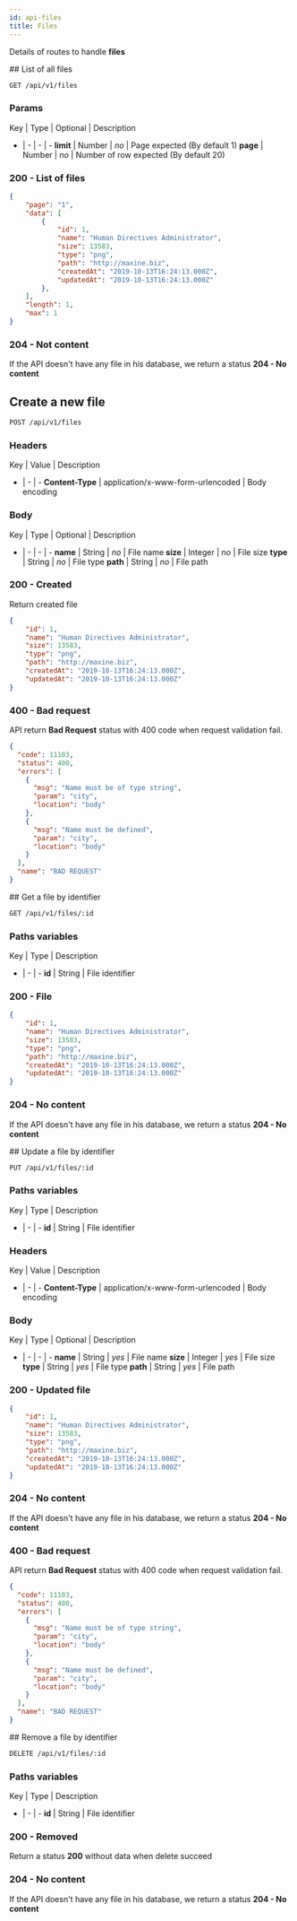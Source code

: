 ```yaml
---
id: api-files
title: Files
---
```


Details of routes to handle **files**

## List of all files

``` sh
GET /api/v1/files
```

### Params

Key | Type | Optional | Description
- | - | - | -
**limit** | Number | *no* | Page expected (By default 1)
**page** | Number | *no* | Number of row expected (By default 20)

### 200 - List of files

``` json
{
    "page": "1",
    "data": [
        {
            "id": 1,
            "name": "Human Directives Administrator",
            "size": 13583,
            "type": "png",
            "path": "http://maxine.biz",
            "createdAt": "2019-10-13T16:24:13.000Z",
            "updatedAt": "2019-10-13T16:24:13.000Z"
        },
    ],
    "length": 1,
    "max": 1
}
```

### 204 - Not content

If the API doesn't have any file in his database, we return a status **204 - No content**

## Create a new file

``` sh
POST /api/v1/files
```

### Headers

Key | Value | Description
- | - | -
**Content-Type** | application/x-www-form-urlencoded | Body encoding

### Body

Key | Type | Optional | Description
- | - | - | -
**name** | String | *no* | File name
**size** | Integer | *no* | File size
**type** | String | *no* | File type
**path** | String | *no* | File path

### 200 - Created

Return created file

``` json
{
    "id": 1,
    "name": "Human Directives Administrator",
    "size": 13583,
    "type": "png",
    "path": "http://maxine.biz",
    "createdAt": "2019-10-13T16:24:13.000Z",
    "updatedAt": "2019-10-13T16:24:13.000Z"
}
```

### 400 - Bad request

API return **Bad Request** status with 400 code when request validation fail.

``` json
{
  "code": 11103,
  "status": 400,
  "errors": [
    {
      "msg": "Name must be of type string",
      "param": "city",
      "location": "body"
    },
    {
      "msg": "Name must be defined",
      "param": "city",
      "location": "body"
    }
  ],
  "name": "BAD REQUEST"
}
```

## Get a file by identifier

``` sh
GET /api/v1/files/:id
```

### Paths variables

Key | Type | Description
- | - | -
**id** | String | File identifier

### 200 - File

``` json
{
    "id": 1,
    "name": "Human Directives Administrator",
    "size": 13583,
    "type": "png",
    "path": "http://maxine.biz",
    "createdAt": "2019-10-13T16:24:13.000Z",
    "updatedAt": "2019-10-13T16:24:13.000Z"
}
```

### 204 - No content

If the API doesn't have any file in his database, we return a status **204 - No content**

## Update a file by identifier

``` sh
PUT /api/v1/files/:id
```

### Paths variables

Key | Type | Description
- | - | -
**id** | String | File identifier

### Headers

Key | Value | Description
- | - | -
**Content-Type** | application/x-www-form-urlencoded | Body encoding

### Body

Key | Type | Optional | Description
- | - | - | -
**name** | String | *yes* | File name
**size** | Integer | *yes* | File size
**type** | String | *yes* | File type
**path** | String | *yes* | File path

### 200 - Updated file

``` json
{
    "id": 1,
    "name": "Human Directives Administrator",
    "size": 13583,
    "type": "png",
    "path": "http://maxine.biz",
    "createdAt": "2019-10-13T16:24:13.000Z",
    "updatedAt": "2019-10-13T16:24:13.000Z"
}
```

### 204 - No content

If the API doesn't have any file in his database, we return a status **204 - No content**

### 400 - Bad request

API return **Bad Request** status with 400 code when request validation fail.

``` json
{
  "code": 11103,
  "status": 400,
  "errors": [
    {
      "msg": "Name must be of type string",
      "param": "city",
      "location": "body"
    },
    {
      "msg": "Name must be defined",
      "param": "city",
      "location": "body"
    }
  ],
  "name": "BAD REQUEST"
}
```

## Remove a file by identifier

``` sh
DELETE /api/v1/files/:id
```

### Paths variables

Key | Type | Description
- | - | -
**id** | String | File identifier

### 200 - Removed

Return a status **200** without data when delete succeed

### 204 - No content

If the API doesn't have any file in his database, we return a status **204 - No content**
